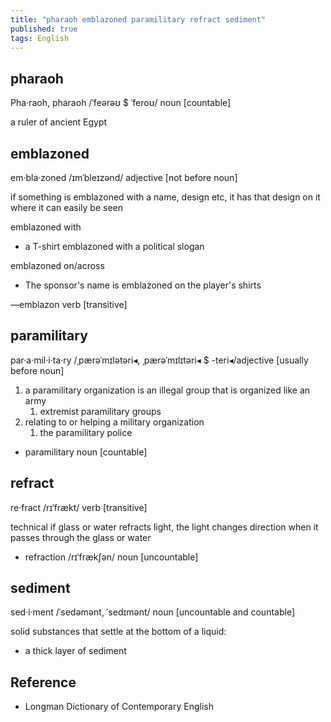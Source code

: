 ```yaml
---
title: "pharaoh emblazoned paramilitary refract sediment"
published: true
tags: English
---
```


## pharaoh

Pha·raoh, pharaoh /ˈfeərəʊ $ ˈferoʊ/ noun [countable]

a ruler of ancient Egypt

## emblazoned

em·bla·zoned /ɪmˈbleɪzənd/ adjective [not before noun]

if something is emblazoned with a name, design etc, it has that design on it where it can
easily be seen

emblazoned with

- a T-shirt emblazoned with a political slogan

emblazoned on/across

- The sponsor's name is emblazoned on the player's shirts

—emblazon verb [transitive]

## paramilitary

par·a·mil·i·ta·ry /ˌpærəˈmɪlətəri◂, ˌpærəˈmɪlɪtəri◂ $ -teri◂/adjective [usually before
noun]

1. a paramilitary organization is an illegal group that is organized like an army
   1. extremist paramilitary groups
2. relating to or helping a military organization
   1. the paramilitary police

- paramilitary noun [countable]

## refract

re·fract /rɪˈfrækt/ verb [transitive]

technical if glass or water refracts light, the light changes direction when it passes
through the glass or water

- refraction /rɪˈfrækʃən/ noun [uncountable]

## sediment

sed·i·ment /ˈsedəmənt, ˈsedɪmənt/ noun [uncountable and countable]

solid substances that settle at the bottom of a liquid:

- a thick layer of sediment

## Reference

- Longman Dictionary of Contemporary English